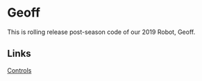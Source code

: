 # Geoff

This is rolling release post-season code of our 2019 Robot, Geoff.

## Links

[Controls](https://github.com/cavineers/Geoff/blob/master/CONTROLS.md)
